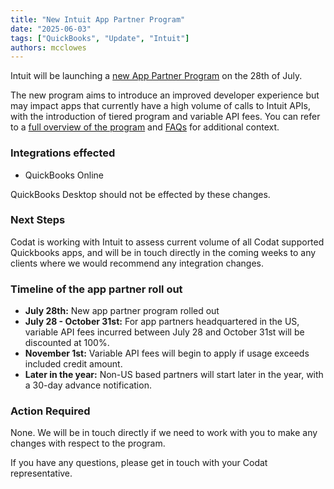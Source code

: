 ```yaml
---
title: "New Intuit App Partner Program"
date: "2025-06-03"
tags: ["QuickBooks", "Update", "Intuit"]
authors: mcclowes
---
```


Intuit will be launching a [new App Partner Program](https://blogs.intuit.com/2025/05/15/introducing-the-intuit-app-partner-program/) on the 28th of July. 

<!--truncate-->

The new program aims to introduce an improved developer experience but may impact apps that currently have a high volume of calls to Intuit APIs, with the introduction of tiered program and variable API fees. You can refer to a [full overview of the program](https://blogs.intuit.com/2025/05/15/introducing-the-intuit-app-partner-program/) and [FAQs](https://developer.intuit.com/app/developer/qbo/docs/get-started/partner-faq) for additional context.

### Integrations effected

- QuickBooks Online

QuickBooks Desktop should not be effected by these changes.

### Next Steps

Codat is working with Intuit to assess current volume of all Codat supported Quickbooks apps, and will be in touch directly in the coming weeks to any clients where we would recommend any integration changes. 

### Timeline of the app partner roll out

- **July 28th:** New app partner program rolled out
- **July 28 - October 31st:** For app partners headquartered in the US, variable API fees incurred between July 28 and October 31st will be discounted at 100%.
- **November 1st:** Variable API fees will begin to apply if usage exceeds included credit amount.
- **Later in the year:** Non-US based partners will start later in the year, with a 30-day advance notification.

### Action Required

None. We will be in touch directly if we need to work with you to make any changes with respect to the program.

If you have any questions, please get in touch with your Codat representative.